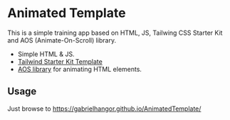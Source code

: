 # Animated Template

This is a simple training app based on HTML, JS, Tailwing CSS Starter Kit and AOS (Animate-On-Scroll) library.
* Simple HTML & JS.
* [Tailwind Starter Kit Template](https://www.creative-tim.com/learning-lab/tailwind-starter-kit/presentation?__cf_chl_captcha_tk__=15ba1126a1ed2dd3f377d4f102c7546d661a65cf-1605808292-0-ATQ3b7VNcpd5RG9myUoymh8E7zpNznK17RTjbNnbQPl6fD6SwyP9q7mBmlu1TWXY2_5d5GCcaSXzgcWC0nDjw3mDZjQQgsziFNjVQSFd_JRmMmpBd_FvUx-xUqg3PGelNx0cSXlbTP_VrYdZWx6pcz226SEvF0D35w6A54GPk60OpU7tmPNgduNRF51HXfWmeF0YXs8fyughusjp1wUuOD1vNTx1qNM3Q7N_qNsvFww6SojGjHBJMMngHlULTvEv-IdAaejjWN2ufJ4CRPRPsEpwACVpenMPQx3zDSn7avNXs_NrztqQB7TbMd1UhYlCm6f4gaQzpgCsD-pS-QMDsQjw9T_H5_4NjxRnuE_ecaX5bmUtMIK5t1RYOlrMxbHSTYe1y8euzjksuInaiUlnQYvdcCYFPmg8n1i9ZB79GDru3xZqjwKp1OSwxHoyf9_7L7cxw-luQ3Zg5pv8NZDY1-M_u6Wu8ENhWLnRys2o_6tR97ijKAli8rc627O270s-Vo_jCFzXAa6d2KR9px1Cuvzzvoa2ia1M3VcBRvJjfpV-cydJsX6zh_Jf4MGgzvbktVbNAcvDuGVRQC0Iy015-EEm2pcze7jd4BCugi4eN7pyuMXjc3B9tCHTa2iCtnleWxz4UxjNrh84SGWqEjpQqVA)
* [AOS library](https://michalsnik.github.io/aos/) for animating HTML elements.



## Usage
Just browse to
<https://gabrielhangor.github.io/AnimatedTemplate/>

